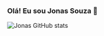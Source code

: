 ### Olá! Eu sou Jonas Souza 👋

![Jonas GitHub stats](https://github-readme-stats.vercel.app/api?username=Jonas&show_icons=true&theme=radical)

